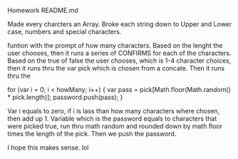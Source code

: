 Homework README.md

Made every charcters an Array. Broke each string down to Upper and Lower case, numbers and special characters. 

funtion with the prompt of how many characters. Based on the lenght the user chooses, then it runs a series of CONFIRMS for each of the characters. Based on the true of false the user chooses, which is 1-4 character choices, then it runs thru the var pick which is chosen from a concate. Then it runs thru the 

for (var i = 0; i < howMany; i++) {
    var pass = pick[Math.floor(Math.random() * pick.length)];
    password.push(pass);
 }

 Var i equals to zero, if i is lass than how many characters where chosen, then add up 1. Variable which is the password equals to characters that were picked true, run thru math random and rounded down by math floor times the length of the pick. Then we push the password. 


 I hope this makes sense. lol
